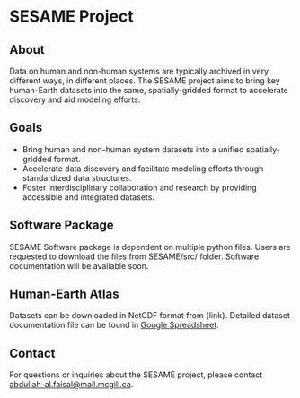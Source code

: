 # SESAME Project

## About
Data on human and non-human systems are typically archived in very different ways, in different places. The SESAME project aims to bring key human-Earth datasets into the same, spatially-gridded format to accelerate discovery and aid modeling efforts.

## Goals
- Bring human and non-human system datasets into a unified spatially-gridded format.
- Accelerate data discovery and facilitate modeling efforts through standardized data structures.
- Foster interdisciplinary collaboration and research by providing accessible and integrated datasets.

## Software Package
SESAME Software package is dependent on multiple python files. Users are requested to download the files from SESAME/src/ folder. Software documentation will be available soon.

## Human-Earth Atlas
Datasets can be downloaded in NetCDF format from {link}. Detailed dataset documentation file can be found in [Google Spreadsheet](https://docs.google.com/spreadsheets/d/17rn570hyfLm0OsSmbTxHcVGPS4Vy27EpWAI02Rqu-WQ/edit?usp=sharing). 

## Contact
For questions or inquiries about the SESAME project, please contact [abdullah-al.faisal@mail.mcgill.ca](mailto:abdullah-al.faisal@mail.mcgill.ca).
